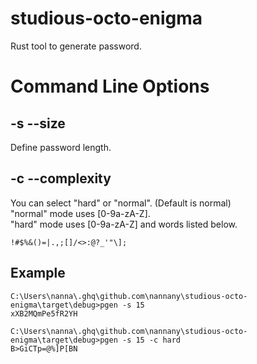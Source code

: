 # studious-octo-enigma
Rust tool to generate password.

# Command Line Options

## -s --size

Define password length.

## -c --complexity

You can select "hard" or "normal". (Default is normal)  
"normal" mode uses [0-9a-zA-Z].  
"hard" mode uses [0-9a-zA-Z] and words listed below.

```
!#$%&()=|.,;[]/<>:@?_'"\];
```

## Example

```
C:\Users\nanna\.ghq\github.com\nannany\studious-octo-enigma\target\debug>pgen -s 15
xXB2MQmPe5fR2YH

C:\Users\nanna\.ghq\github.com\nannany\studious-octo-enigma\target\debug>pgen -s 15 -c hard
B>GiCTp=@%]P[BN
```

